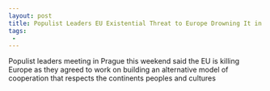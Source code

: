 ```yaml
---
layout: post
title: Populist Leaders EU Existential Threat to Europe Drowning It in Migrants to Destroy Our Diversity
tags:
 -
---
```

Populist leaders meeting in Prague this weekend said the EU is killing Europe as they agreed to work on building an alternative model of cooperation that respects the continents peoples and cultures
